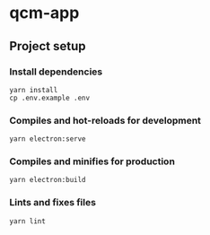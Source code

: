 # qcm-app

## Project setup

### Install dependencies
```
yarn install
cp .env.example .env
```

### Compiles and hot-reloads for development
```
yarn electron:serve
```

### Compiles and minifies for production
```
yarn electron:build
```

### Lints and fixes files
```
yarn lint
```

